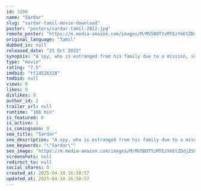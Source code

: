```yaml
---
id: 3206
name: "Sardar"
slug: "sardar-tamil-movie-download"
poster: "posters/sardar-tamil-2022.jpg"
remote_poster: "https://m.media-amazon.com/images/M/MV5BOTYzMTEzYmEtZDdjZS00YzdiLWE5MzgtOTRmZmIwYjQ4YzFiXkEyXkFqcGc@._V1_SX300.jpg"
original_language: "Tamil"
dubbed_in: null
released_date: "21 Oct 2022"
synopsis: "A spy, who is estranged from his family due to a mission, suddenly meets his police officer son."
type: "movie"
rating: "7.5"
imdbid: "tt14526318"
tmdbid: null
views: 0
likes: 0
dislikes: 0
author_id: 1
trailer_url: null
runtime: "166 min"
is_featured: 0
is_active: 1
is_comingsoon: 0
seo_title: "Sardar"
seo_description: "A spy, who is estranged from his family due to a mission, suddenly meets his police officer son."
seo_keywords: "\"Sardar\""
seo_image: "https://m.media-amazon.com/images/M/MV5BOTYzMTEzYmEtZDdjZS00YzdiLWE5MzgtOTRmZmIwYjQ4YzFiXkEyXkFqcGc@._V1_SX300.jpg"
screenshots: null
redirect_to: null
social_shares: 0
created_at: 2025-04-18 16:50:57
updated_at: 2025-04-18 16:50:57
---
```



